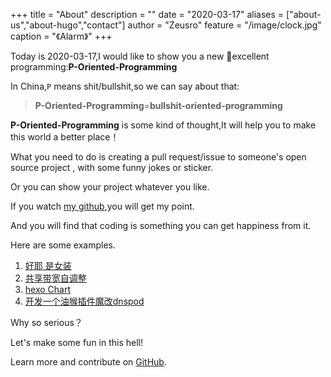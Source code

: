+++
title = "About"
description = ""
date = "2020-03-17"
aliases = ["about-us","about-hugo","contact"]
author = "Zeusro"
feature = "/image/clock.jpg"
caption = "《Alarm》"
+++


Today is 2020-03-17,I would like to show you a new excellent programming:**P-Oriented-Programming**

In China,`P` means shit/bullshit,so we can say about that:

> **P-Oriented-Programming**=**bullshit-oriented-programming**

**P-Oriented-Programming** is some kind of thought,It will help you to make this world a better place！

What you need to do is  creating a pull request/issue to someone's open source project , with some funny jokes or sticker.

Or you can show your project whatever you like.

If you watch [my github](https://github.com/pulls?q=is%3Apr+author%3Azeusro+archived%3Afalse+is%3Aclosed),you will get my point.

And you will find that coding is something you can get happiness from it.

Here are some examples.

1. [好耶 是女装](https://github.com/komeiji-satori/Dress)
1. [共享带宽自调整](https://github.com/zeusro/common-bandwidth-auto-switch)
1. [hexo Chart](https://github.com/cloudnativeapp/charts/pull/33)
1. [开发一个油猴插件魔改dnspod](https://www.zeusro.com/2019/07/05/mydnspod/)

Why so serious？

Let's make some fun in this hell!

Learn more and contribute on [GitHub](https://github.com/p-program).
